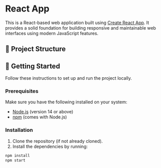 # React App

This is a React-based web application built using [Create React App](https://create-react-app.dev/). It provides a solid foundation for building responsive and maintainable web interfaces using modern JavaScript features.

## 📁 Project Structure


## 🚀 Getting Started

Follow these instructions to set up and run the project locally.

### Prerequisites

Make sure you have the following installed on your system:

- [Node.js](https://nodejs.org/) (version 14 or above)
- [npm](https://www.npmjs.com/) (comes with Node.js)

### Installation

1. Clone the repository (if not already cloned).
2. Install the dependencies by running:

```bash
npm install
npm start
